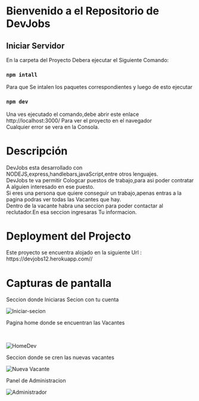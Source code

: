 # Bienvenido a el Repositorio de  DevJobs

<h2> Iniciar Servidor</h2>

<div>
<p>En la carpeta del Proyecto Debera ejecutar el Siguiente Comando:</p>

### `npm intall`
<p>Para que Se intalen los paquetes correspondientes y luego de esto ejecutar</p>

### `npm dev`
<p>Una ves ejecutado el comando,debe abrir este enlace  http://localhost:3000/ Para ver el proyecto en el navegador<br>
Cualquier error se vera en la Consola.</p>
</div>

 # Descripción
 DevJobs esta desarrollado con NODEJS,express,handlebars,javaScript,entre otros lenguajes.<br>
 DevJobs te va permitir  Cologcar  puestos de trabajo,para asi poder contratar A alguien interesado en ese puesto.<br>
 Si eres una persona que quiere conseguir un trabajo,apenas entras a la pagina podras ver todas las Vacantes que hay.<br>
 Dentro de la vacante habra una seccion para poder contactar al reclutador.En esa seccion ingresaras Tu informacion.

 #  Deployment del Projecto
 <p>Este proyecto se encuentra alojado en la siguiente Url : https://devjobs12.herokuapp.com//</p>

#  Capturas de pantalla
 
 Seccion donde Iniciaras Secion con tu cuenta 
 <br>

 ![Iniciar-secion](https://user-images.githubusercontent.com/101843254/159141684-b8c77eb8-3559-4f0f-9d55-c2086a425077.png)

<p>Pagina home donde se encuentran las Vacantes</p>
 <br>

![HomeDev](https://user-images.githubusercontent.com/101843254/159140937-9807b59a-42df-49dc-bc9f-498ef5b76280.png)

Seccion donde se cren las nuevas vacantes
 <br>

![Nueva Vacante](https://user-images.githubusercontent.com/101843254/159141696-6cfa16e4-a0e0-4972-bbfa-9092feb211bc.png)

Panel de Administracion
 <br>

![Administrador](https://user-images.githubusercontent.com/101843254/159141698-656e5b45-52dd-43b7-83d9-cfbd6faaf272.png)
